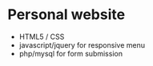 # Personal website
- HTML5 / CSS 
- javascript/jquery for responsive menu
- php/mysql for form submission

